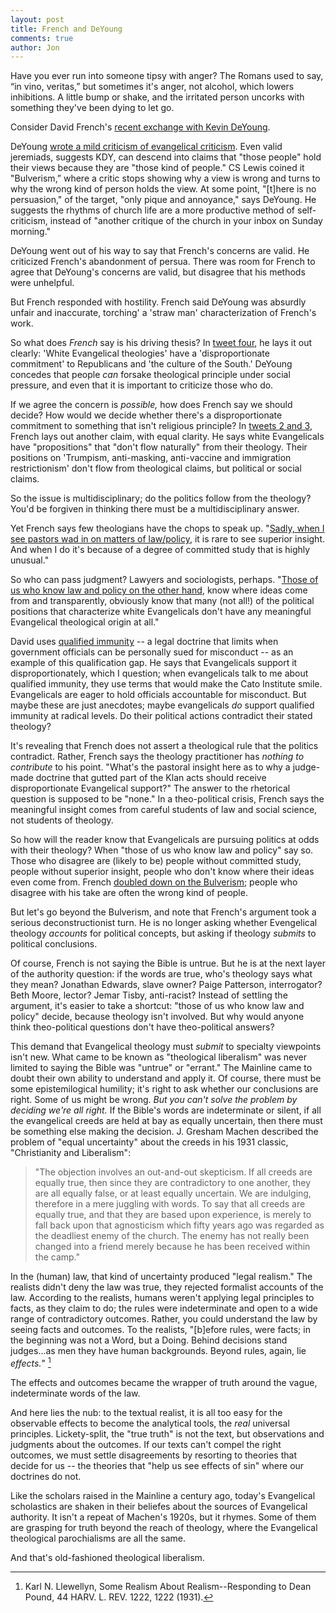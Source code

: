 ```yaml
---
layout: post
title: French and DeYoung
comments: true
author: Jon
---
```


Have you ever run into someone tipsy with anger? The Romans used to say, “in vino, veritas,” but sometimes it's anger, not alcohol, which lowers inhibitions. A little bump or shake, and the irritated person uncorks with something they've been dying to let go.

Consider David French's [recent exchange with Kevin DeYoung](https://twitter.com/DavidAFrench/status/1471572764549173252).

DeYoung [wrote a mild criticism of evangelical criticism](https://wng.org/opinions/deyoung-on-white-evangelicalism-1639659990). Even valid jeremiads, suggests KDY, can descend into claims that "those people" hold their views because they are "those kind of people." CS Lewis coined it "Bulverism,” where a critic stops showing why a view is wrong and turns to why the wrong kind of person holds the view. At some point, "[t]here is no persuasion," of the target, "only pique and annoyance," says DeYoung.  He suggests the rhythms of church life are a more productive method of self-criticism, instead of "another critique of the church in your inbox on Sunday morning."

DeYoung went out of his way to say that French's concerns are valid. He criticized French's abandonment of persua.  There was room for French to agree that DeYoung's concerns are valid, but disagree that his methods were unhelpful.

But French responded with hostility. French said DeYoung was absurdly unfair and inaccurate, torching' a 'straw man' characterization of French's work.

So what does *French* say is his driving thesis? In [tweet four](https://twitter.com/DavidAFrench/status/1471572762175156230), he lays it out clearly: 'White Evangelical theologies' have a 'disproportionate commitment' to Republicans and 'the culture of the South.' DeYoung concedes that people *can* forsake theological principle under social pressure, and even that it is important to criticize those who do.

If we agree the concern is *possible,* how does French say we should decide? How would we decide whether there's a disproportionate commitment to something that isn't religious principle? In [tweets 2 and 3](https://twitter.com/DavidAFrench/status/1471572759457247246), French lays out another claim, with equal clarity. He says white Evangelicals have "propositions" that "don't flow naturally" from their theology. Their positions on 'Trumpism, anti-masking, anti-vaccine and immigration restrictionism' don't flow from theological claims, but political or social claims.

So the issue is multidisciplinary; do the politics follow from the theology? You'd be forgiven in thinking there must be a multidisciplinary answer.

Yet French says few theologians have the chops to speak up. "[Sadly, when I see pastors wad in on matters of law/policy](https://twitter.com/DavidAFrench/status/1471572764549173252), it is rare to see superior insight. And when I do it's because of a degree of committed study that is highly unusual."

So who can pass judgment? Lawyers and sociologists, perhaps. "[Those of us who know law and policy on the other hand](https://twitter.com/DavidAFrench/status/1471572766222659589), know where ideas come from and transparently, obviously know that many (not all!) of the political positions that characterize white Evangelicals don't have any meaningful Evangelical theological origin at all."

David uses [qualified immunity](https://twitter.com/DavidAFrench/status/1471572767443230720) -- a legal doctrine that limits when government officials can be personally sued for misconduct -- as an example of this qualification gap. He says that Evangelicals support it disproportionately, which I question; when evangelicals talk to me about qualified immunity, they use terms that would make the Cato Institute smile. Evangelicals are eager to hold officials accountable for misconduct. But maybe these are just anecdotes; maybe evangelicals *do* support qualified immunity at radical levels. Do their political actions contradict their stated theology?

It's revealing that French does not assert a theological rule that the politics contradict.  Rather, French says the theology practitioner has *nothing to contribute* to his point. "What's the pastoral insight here as to why a judge-made doctrine that gutted part of the Klan acts should receive disproportionate Evangelical support?" The answer to the rhetorical question is supposed to be "none." In a theo-political crisis, French says the meaningful insight comes from careful students of law and social science, not students of theology.

So how will the reader know that Evangelicals are pursuing politics at odds with their theology? When "those of us who know law and policy" say so. Those who disagree are (likely to be) people without committed study, people without superior insight, people who don't know where their ideas even come from.  French [doubled down on the Bulverism](https://twitter.com/joe_rigney/status/1471695820160385026); people who disagree with his take are often the wrong kind of people.

But let's go beyond the Bulverism, and note that French's argument took a serious deconstructionist turn. He is no longer asking whether Evengelical theology *accounts* for political concepts, but asking if theology *submits* to political conclusions.  

Of course, French is not saying the Bible is untrue.  But he is at the next layer of the authority question: if the words are true, who's theology says what they mean? Jonathan Edwards, slave owner? Paige Patterson, interrogator? Beth Moore, lector? Jemar Tisby, anti-racist?  Instead of settling the argument, it's easier to take a shortcut: "those of us who know law and policy" decide, because theology isn't involved.  But why would anyone think theo-political questions don't have theo-political answers?

This demand that Evangelical theology must *submit* to specialty viewpoints isn't new. What came to be known as "theological liberalism" was never limited to saying the Bible was "untrue" or "errant." The Mainline came to doubt their own ability to understand and apply it.  Of course, there must be some epistemilogical humility; it's right to ask whether our conclusions are right. Some of us might be wrong. *But you can't solve the problem by deciding we're all right.*  If the Bible's words are indeterminate or silent, if all the evangelical creeds are held at bay as equally uncertain, then there must be something else making the decision. J. Gresham Machen described the problem of "equal uncertainty" about the creeds in his 1931 classic, "Christianity and Liberalism":
> "The objection involves an out-and-out skepticism. If all creeds are equally true, then since they are contradictory to one another, they are all equally false, or at least equally uncertain. We are indulging, therefore in a mere juggling with words. To say that all creeds are equally true, and that they are based upon experience, is merely to fall back upon that agnosticism which fifty years ago was regarded as the deadliest enemy of the church. The enemy has not really been changed into a friend merely because he has been received within the camp."

In the (human) law, that kind of uncertainty produced "legal realism." The realists didn't deny the law was true, they rejected formalist accounts of the law. According to the realists, humans weren't applying legal principles to facts, as they claim to do; the rules were indeterminate and open to a wide range of contradictory outcomes. Rather, you could understand the law by seeing facts and outcomes. To the realists, "[b]efore rules, were facts; in the beginning was not a Word, but a Doing. Behind decisions stand judges...as men they have human backgrounds. Beyond rules, again, lie *effects.*" [^1] 

The effects and outcomes became the wrapper of truth around the vague, indeterminate words of the law.

And here lies the nub: to the textual realist, it is all too easy for the observable effects to become the analytical tools, the *real* universal principles. Lickety-split, the "true truth" is not the text, but observations and judgments about the outcomes. If our texts can't compel the right outcomes, we must settle disagreements by resorting to theories that decide for us -- the theories that "help us see effects of sin" where our doctrines do not.

Like the scholars raised in the Mainline a century ago, today's Evangelical scholastics are shaken in their beliefes about the sources of Evangelical authority. It isn't a repeat of Machen's 1920s, but it rhymes. Some of them are grasping for truth beyond the reach of theology, where the Evangelical theological parochialisms are all the same.

And that's old-fashioned theological liberalism.

[^1]: Karl N. Llewellyn, Some Realism About Realism--Responding to Dean Pound, 44 HARV. L. REV. 1222, 1222 (1931).
